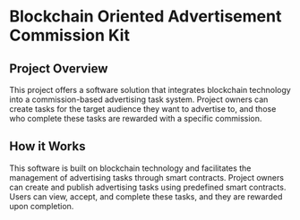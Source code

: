 # Blockchain Oriented Advertisement Commission Kit

## Project Overview

This project offers a software solution that integrates blockchain technology into a commission-based advertising task system. Project owners can create tasks for the target audience they want to advertise to, and those who complete these tasks are rewarded with a specific commission.

## How it Works

This software is built on blockchain technology and facilitates the management of advertising tasks through smart contracts. Project owners can create and publish advertising tasks using predefined smart contracts. Users can view, accept, and complete these tasks, and they are rewarded upon completion.
